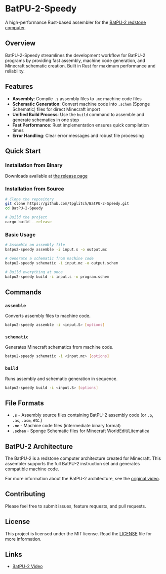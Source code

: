 # BatPU-2-Speedy

A high-performance Rust-based assembler for the [BatPU-2 redstone computer](https://www.youtube.com/watch?v=3gBZHXqnleU).

## Overview

BatPU-2-Speedy streamlines the development workflow for BatPU-2 programs by providing fast assembly, machine code generation, and Minecraft schematic creation. Built in Rust for maximum performance and reliability.

## Features

- **Assembly**: Compile `.s` assembly files to `.mc` machine code files
- **Schematic Generation**: Convert machine code into `.schem` (Sponge Schematic) files for direct Minecraft import
- **Unified Build Process**: Use the `build` command to assemble and generate schematics in one step
- **Fast Performance**: Rust implementation ensures quick compilation times
- **Error Handling**: Clear error messages and robust file processing

## Quick Start

### Installation from Binary

Downloads available at [the release page](https://github.com/tpglitch/BatPU-2-Speedy/releases)


### Installation from Source

```bash
# Clone the repository
git clone https://github.com/tpglitch/BatPU-2-Speedy.git
cd BatPU-2-Speedy

# Build the project
cargo build --release
```

### Basic Usage

```bash
# Assemble an assembly file
batpu2-speedy assemble -i input.s -o output.mc

# Generate a schematic from machine code
batpu2-speedy schematic -i input.mc -o output.schem

# Build everything at once
batpu2-speedy build -i input.s -o program.schem
```

## Commands

### `assemble`
Converts assembly files to machine code.
```bash
batpu2-speedy assemble -i <input.S> [options]
```

### `schematic`
Generates Minecraft schematics from machine code.
```bash
batpu2-speedy schematic -i <input.mc> [options]
```

### `build`
Runs assembly and schematic generation in sequence.
```bash
batpu2-speedy build -i <input.S> [options]
```

## File Formats

- **`.s`** - Assembly source files containing BatPU-2 assembly code (or `.S`, `.as`, `.asm`, etc.)
- **`.mc`** - Machine code files (intermediate binary format)
- **`.schem`** - Sponge Schematic files for Minecraft WorldEdit/Litematica

## BatPU-2 Architecture

The BatPU-2 is a redstone computer architecture created for Minecraft. This assembler supports the full BatPU-2 instruction set and generates compatible machine code.

For more information about the BatPU-2 architecture, see the [original video](https://www.youtube.com/watch?v=3gBZHXqnleU).

## Contributing

Please feel free to submit issues, feature requests, and pull requests.

## License
This project is licensed under the MIT license. Read the [LICENSE](./LICENSE) file for more information.

## Links

- [BatPU-2 Video](https://www.youtube.com/watch?v=3gBZHXqnleU)
